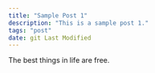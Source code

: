 ```yaml
---
title: "Sample Post 1"
description: "This is a sample post 1."
tags: "post"
date: git Last Modified
---
```


The best things in life are free.
